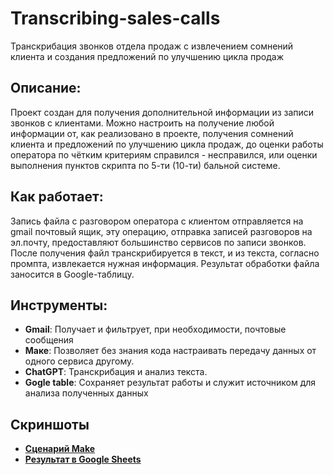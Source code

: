 # Transcribing-sales-calls
Транскрибация звонков отдела продаж с извлечением сомнений клиента и создания предложений по улучшению цикла продаж

## Описание:
Проект создан для получения дополнительной информации из записи звонков с клиентами. Можно настроить на получение любой информации от, как реализовано в проекте, получения сомнений клиента и предложений по улучшению цикла продаж, до оценки работы оператора по чётким критериям справился - несправился, или оценки выполнения пунктов скрипта по 5-ти (10-ти) бальной системе. 

## Как работает:
Запись файла с разговором оператора с клиентом отправляется на gmail почтовый ящик, эту операцию, отправка записей разговоров на эл.почту, предоставляют большинство сервисов по записи звонков. После получения файл транскрибируется в текст, и из текста, согласно промпта, извлекается нужная информация. Результат обработки файла заносится в Google-таблицу.


## Инструменты:
- **Gmail**: Получает и фильтрует, при необходимости, почтовые сообщения
- **Маке**: Позволяет без знания кода настраивать передачу данных от одного сервиса другому.
- **ChatGPT**: Транскрибация и анализ текста.
- **Gogle table**: Сохраняет результат работы и служит источником для анализа полученных данных

## Скриншоты
- [**Сценарий Make**](https://github.com/VladimirMenshikov/Transcribing-sales-calls/blob/main/img/Сценарий%20Make.jpg)
- [**Результат в Google Sheets**](https://github.com/VladimirMenshikov/Transcribing-sales-calls/blob/main/img/Результат%20в%20Google%20Sheets.jpg)
